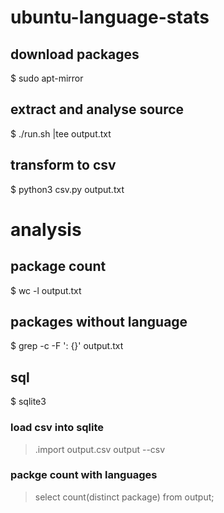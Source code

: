 # ubuntu-language-stats

## download packages
$ sudo apt-mirror

## extract and analyse source 
$ ./run.sh |tee output.txt

## transform to csv
$ python3 csv.py output.txt

# analysis

## package count
$ wc -l output.txt

## packages without language
$ grep -c -F ': {}' output.txt

## sql 
$ sqlite3

### load csv into sqlite
> .import output.csv output --csv

### packge count with languages
> select count(distinct package) from output;